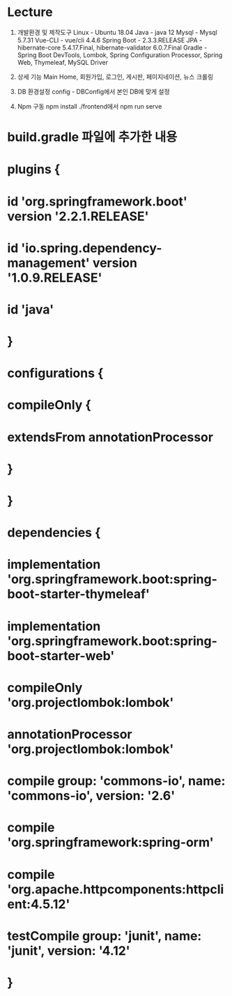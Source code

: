 # Lecture
1. 개발환경 및 제작도구 
Linux - Ubuntu 18.04
Java - java 12
Mysql - Mysql 5.7.31
Vue-CLI - vue/cli 4.4.6
Spring Boot - 2.3.3.RELEASE
JPA - hibernate-core 5.4.17.Final, hibernate-validator 6.0.7.Final
Gradle - Spring Boot DevTools, Lombok, Spring Configuration Processor, Spring Web,
Thymeleaf, MySQL Driver

2. 상세 기능
Main Home, 회원가입, 로그인, 게시판, 페이지네이션, 뉴스 크롤링

3. DB 환경설정
config - DBConfig에서 본인 DB에 맞게 설정

4. Npm 구동
npm install
./frontend에서 npm run serve

# build.gradle 파일에 추가한 내용

# plugins {
#     id 'org.springframework.boot' version '2.2.1.RELEASE'
#     id 'io.spring.dependency-management' version '1.0.9.RELEASE'
#     id 'java'
# }

# configurations {
#     compileOnly {
#         extendsFrom annotationProcessor
#     }
# }

# dependencies {
#     implementation 'org.springframework.boot:spring-boot-starter-thymeleaf'
#     implementation 'org.springframework.boot:spring-boot-starter-web'
#     compileOnly 'org.projectlombok:lombok'
#     annotationProcessor 'org.projectlombok:lombok'
#     compile group: 'commons-io', name: 'commons-io', version: '2.6'
#     compile 'org.springframework:spring-orm'
#     compile 'org.apache.httpcomponents:httpclient:4.5.12'
#     testCompile group: 'junit', name: 'junit', version: '4.12'
# }
